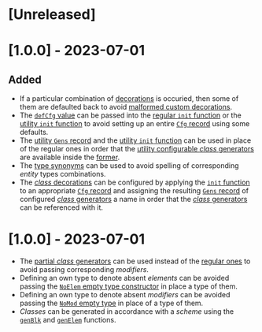 # [Unreleased]

# [1.0.0] - 2023-07-01

## Added

- If a particular combination of [decorations](https://github.com/monadosquito/bem/#table-1) is occuried,
then some of them are defaulted back
to avoid [malformed custom decorations](https://github.com/monadosquito/bem/#table-2).
- The [`defCfg` value](https://monadosquito.github.io/bem/Bem-Cfg-Cfg.html) can be passed
into the [regular `init` function](https://monadosquito.github.io/bem/Bem-Cls-Gen-Cfg.html)
or the [utility `init` function](https://monadosquito.github.io/bem/Bem-Utl-Utl.html)
to avoid setting up an entire [`Cfg` record](https://monadosquito.github.io/bem/Bem-Cfg-Cfg.html)
using some defaults.
- The [utility `Gens` record](https://monadosquito.github.io/bem/Bem-Utl-Utl.html)
and the [utility `init` function](https://monadosquito.github.io/bem/Bem-Utl-Utl.html) can be used
in place of the regular ones
in order that the [utility configurable *class* generators](https://monadosquito.github.io/bem/Bem-Utl-Utl.html) are available
inside the [former](https://monadosquito.github.io/bem/Bem-Utl-Utl.html).
- The [type synonyms](https://monadosquito.github.io/bem/Bem-Utl-Intr.html) can be used
to avoid spelling of corresponding *entity* types combinations.
- The [*class* decorations](https://github.com/monadosquito/bem#table-1) can be configured
by applying the [`init` function](https://monadosquito.github.io/bem/Bem-Cls-Gen-Cfg.html)
to an appropriate [`Cfg` record](https://monadosquito.github.io/bem/Bem-Cfg-Cfg.html)
and assigning the resulting [`Gens` record](https://monadosquito.github.io/bem/Bem-Cls-Gen-Cfg.html)
of configured [*class* generators](https://monadosquito.github.io/bem/Bem-Cls-Gen-Cfg.html) a name
in order that the [*class* generators](https://monadosquito.github.io/bem/Bem-Cls-Gen-Cfg.html) can be referenced
with it.

# [1.0.0] - 2023-07-01

- The [partial *class* generators](https://monadosquito.github.io/bem/Bem-Utl-Utl.html) can be used
instead
of the [regular ones](https://monadosquito.github.io/bem/Bem-Gen-Gen.html)
to avoid passing corresponding *modifiers*.
- Defining an own type to denote absent *elements* can be avoided
passing the [`NoElem` empty type constructor](https://monadosquito.github.io/bem/Bem-Gen-Gen.html)
in place a type of them.
- Defining an own type to denote absent *modifiers* can be avoided
passing the [`NoMod` empty type](https://monadosquito.github.io/bem/Bem-Gen-Gen.html)
in place of a type of them.
- *Classes* can be generated
in accordance
with a *scheme*
using the [`genBlk`](https://monadosquito.github.io/bem/Bem-Gen-Gen.html)
and [`genElem`](https://monadosquito.github.io/bem/Bem-Gen-Gen.html) functions.

